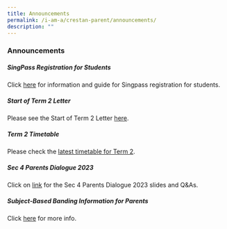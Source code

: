 ```yaml
---
title: Announcements
permalink: /i-am-a/crestan-parent/announcements/
description: ""
---
```

### Announcements

##### SingPass Registration for Students

Click [here](https://www.crestsec.edu.sg/i-am-a/crestan-parent/useful-links/) for information and guide for Singpass registration for students.

##### Start of Term 2 Letter

Please see the Start of Term 2 Letter [here](/info-at-crest/useful-links/parent/).

##### Term 2 Timetable

Please check the [latest timetable for Term 2](/info-at-crest/useful-links/student/).

##### Sec 4 Parents Dialogue 2023

Click on [link](/info-at-crest/useful-links/parent/) for the Sec 4 Parents Dialogue 2023 slides and Q&As.

##### Subject-Based Banding Information for Parents

Click [here](/files/2022%20SBB%20Briefing%20Slides%20for%20Parents%20for%20sch%20website.pdf) for more info.